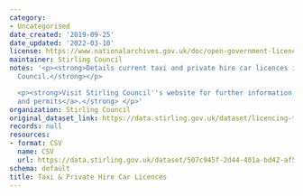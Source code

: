 ```yaml
---
category:
- Uncategorised
date_created: '2019-09-25'
date_updated: '2022-03-10'
license: https://www.nationalarchives.gov.uk/doc/open-government-licence/version/3/
maintainer: Stirling Council
notes: '<p><strong>Details current taxi and private hire car licences issued by Stirling
  Council.</strong></p>

  <p><strong>Visit Stirling Council''s website for further information on <a href="https://www.stirling.gov.uk/licensing-legal/licenses-permits-permissions/">licences
  and permits</a>.</strong> </p>'
organization: Stirling Council
original_dataset_link: https://data.stirling.gov.uk/dataset/licencing-taxis-private-hire-cars
records: null
resources:
- format: CSV
  name: CSV
  url: https://data.stirling.gov.uk/dataset/507c945f-2d44-401a-bd42-af5a58359514/resource/96feb11c-54b7-4db3-afe3-a8681324f1b0/download/20220309-taxi-private-hire-car-licences.csv
schema: default
title: Taxi & Private Hire Car Licences
---
```

